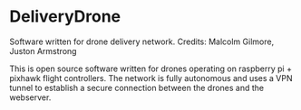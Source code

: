 # DeliveryDrone
Software written for drone delivery network. 
Credits: Malcolm Gilmore, Juston Armstrong


This is open source software written for drones operating on raspberry pi + pixhawk flight controllers. The network is fully autonomous and uses a VPN tunnel to establish a secure connection between the drones and the webserver. 



